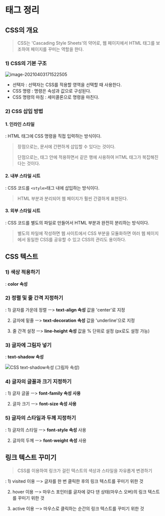 # 태그 정리

## CSS의 개요

> CSS는 'Cascading Style Sheets'의 약어로, 웹 페이지에서 HTML 태그를 보조하여 페이지를 꾸미는 역할을 한다.



### 1) CSS의 기본 구조

 ![image-20210403171522505](C:\Users\user\AppData\Roaming\Typora\typora-user-images\image-20210403171522505.png)

* 선택자 : 선택자는 CSS를 적용할 영역을 선택할 때 사용한다.
* CSS 명령 : 명령은 속성과 값으로 구성된다.
* CSS 명령의 마침 : 세미콜론으로 명령을 마친다.



### 2) CSS 삽입 방법

#### 1. 인라인 스타일

: HTML 태그에 CSS 명령을 직접 입력하는 방식이다.

> 장점으로는, 문서에 간편하게 삽입할 수 있다는 것이다.
>
> 단점으로는, 태그 안에 적용하면서 같은 행에 사용하여  HTML 태그가 복잡해진다는 것이다.



#### 2. 내부 스타일 시트

: CSS 코드를 `<style>`태그 내에 삽입하는 방식이다.

> HTML 부분과 분리되어 웹 페이지가 훨씬 간결하게 표현된다. 



#### 3. 외부 스타일 시트

: CSS 코드를 별도의 파일로 만들어서 HTML 부분과 완전히 분리하는 방식이다.

> 별도의 파일에 작성하면 웹 사이트에서 CSS 부분을 모듈화하면 여러 웹 페이지에서 동일한 CSS를 공유할 수 있고 CSS의 관리도 용이하다.



## CSS 텍스트

### 1) 색상 적용하기

: **color 속성**



### 2) 정렬 및 줄 간격 지정하기

: 1) 글자를 가운데 정렬 ㅡ> **text-align 속성** 값을 'center'로 지정

  2) 글자에 밑줄 ㅡ> **text-decoration 속성** 값을 'underline'으로 지정

  3) 줄 간격 설정 ㅡ> **line-height 속성** 값을 % 단위로 설정 (px로도 설정 가능)



### 3) 글자에 그림자 넣기

: **text-shadow 속성**

![CSS text-shadow속성 (그림자 속성)](https://img1.daumcdn.net/thumb/R800x0/?scode=mtistory2&fname=https%3A%2F%2Ft1.daumcdn.net%2Fcfile%2Ftistory%2F2378C3355893FB3C1B)



### 4) 글자의 글꼴과 크기 지정하기

: 1) 글자 글꼴 ㅡ> **font-family 속성 사용**

  2) 글자 크기 ㅡ> **font-size 속성 사용**



### 5) 글자의 스타일과 두께 지정하기

: 1) 글자의 스타일 ㅡ> **font-style 속성** 사용

  2) 글자의 두께 ㅡ> **font-weight 속성** 사용



## 링크 텍스트 꾸미기

> CSS를 이용하여 링크가 걸린 텍스트의 색상과 스타일을 자유롭게 변경하기

: 1) visited 이용 ㅡ> 글자를 한 번 클릭한 후의 링크 텍스트를 꾸미기 위한 것

  2) hover 이용 ㅡ> 마우스 포인터를 글자에 갖다 댄 상태(마우스 오버)의 링크 텍스트를 꾸미기 위한 것

  3) active 이용 ㅡ> 마우스로 클릭하는 순간의 링크 텍스트를 꾸미기 위한 것